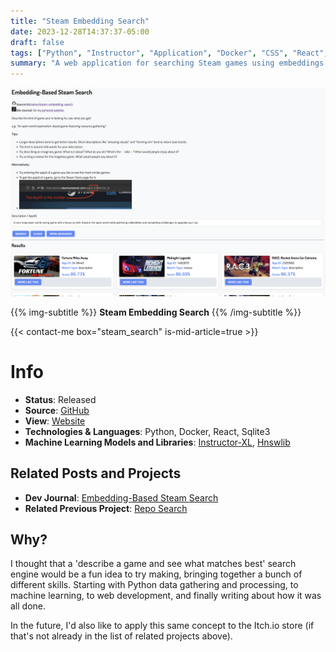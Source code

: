 ```yaml
---
title: "Steam Embedding Search"
date: 2023-12-28T14:37:37-05:00
draft: false
tags: ["Python", "Instructor", "Application", "Docker", "CSS", "React", "Sqlite", "Machine Learning", "Embeddings"]
summary: "A web application for searching Steam games using embeddings generated from game descriptions and reviews."
---
```


[![](project_preview.png)](./project_preview.png)

{{% img-subtitle %}}
**Steam Embedding Search**
{{% /img-subtitle %}}

{{< contact-me box="steam_search" is-mid-article=true >}}

# Info
* **Status**: Released
* **Source**: [GitHub](https://github.com/Netruk44/steam-embedding-search)
* **View**: [Website](https://azstatic.danieltperry.me/steamvibes/build)
* **Technologies & Languages**: Python, Docker, React, Sqlite3
* **Machine Learning Models and Libraries**: [Instructor-XL](https://huggingface.co/hkunlp/instructor-xl), [Hnswlib](https://github.com/nmslib/hnswlib)

## Related Posts and Projects
* **Dev Journal**: [Embedding-Based Steam Search](/post/instructor-as-search-engine/)
* **Related Previous Project**: [Repo Search](/project/2023-repo-search/)

## Why?
I thought that a 'describe a game and see what matches best' search engine would be a fun idea to try making, bringing together a bunch of different skills. Starting with Python data gathering and processing, to machine learning, to web development, and finally writing about how it was all done.

In the future, I'd also like to apply this same concept to the Itch.io store (if that's not already in the list of related projects above).